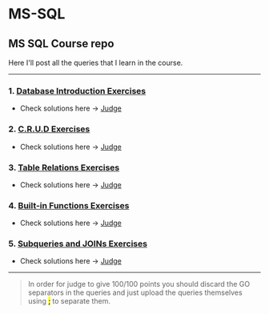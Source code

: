 # MS-SQL
## MS SQL Course repo
Here I'll post all the queries that I learn in the course.

---

### 1. [Database Introduction Exercises](https://github.com/HEMAndonov98/MS-SQL/tree/main/Database%20Introduction%20Exercise)
 - Check solutions here ->  [Judge](https://judge.softuni.org/Contests/284/Databases-Introduction)
### 2. [C.R.U.D Exercises](https://github.com/HEMAndonov98/MS-SQL/tree/main/CRUD%20Exercise)
- Check solutions here -> [Judge](https://judge.softuni.org/Contests/289/CRUD)

### 3. [Table Relations Exercises](https://github.com/HEMAndonov98/MS-SQL/tree/main/Table%20Relations%20Exercise)
- Check solutions here ->  [Judge](https://judge.softuni.org/Contests/Compete/Index/292#0)

### 4. [Built-in Functions Exercises](https://github.com/HEMAndonov98/MS-SQL/tree/main/Built-In%20Functions%20Exercise)
- Check solutions here -> [Judge](https://judge.softuni.org/Contests/290/Built-in-Functions)

### 5. [Subqueries and JOINs Exercises](https://github.com/HEMAndonov98/MS-SQL/tree/main/Subqueries%20and%20JOINs%20Exercise)
- Check solutions here -> [Judge](https://judge.softuni.org/Contests/393/Subqueries-and-Joins)

---

> In order for judge to give 100/100 points you should discard the GO separators in the queries and just upload the queries themselves using <mark style="background-color: #FFFF00">;</mark> to separate them.